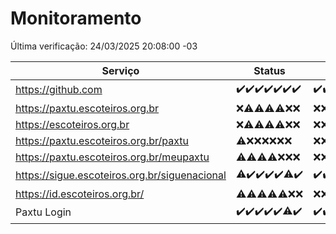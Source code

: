 # Monitoramento

Última verificação: 24/03/2025 20:08:00 -03

|Serviço|Status|Últimas 24h|
|---|---|---|
|https://github.com|<span title="2025-03-17: OK=23">✔️</span><span title="2025-03-18: OK=23">✔️</span><span title="2025-03-19: OK=23">✔️</span><span title="2025-03-20: OK=23">✔️</span><span title="2025-03-21: OK=23">✔️</span><span title="2025-03-22: OK=23">✔️</span><span title="2025-03-23: OK=23">✔️</span>|<span title="23/03/2025 21:44:00 -03 : 200">✔️</span><span title="23/03/2025 23:21:00 -03 : 200">✔️</span><span title="24/03/2025 00:28:00 -03 : 200">✔️</span><span title="24/03/2025 01:11:00 -03 : 200">✔️</span><span title="24/03/2025 02:09:00 -03 : 200">✔️</span><span title="24/03/2025 03:13:00 -03 : 200">✔️</span><span title="24/03/2025 04:09:00 -03 : 200">✔️</span><span title="24/03/2025 05:13:00 -03 : 200">✔️</span><span title="24/03/2025 06:10:00 -03 : 200">✔️</span><span title="24/03/2025 07:10:00 -03 : 200">✔️</span><span title="24/03/2025 08:07:00 -03 : 200">✔️</span><span title="24/03/2025 09:17:00 -03 : 200">✔️</span><span title="24/03/2025 10:19:00 -03 : 200">✔️</span><span title="24/03/2025 11:09:00 -03 : 200">✔️</span><span title="24/03/2025 12:09:00 -03 : 200">✔️</span><span title="24/03/2025 13:11:00 -03 : 200">✔️</span><span title="24/03/2025 14:08:00 -03 : 200">✔️</span><span title="24/03/2025 15:12:00 -03 : 200">✔️</span><span title="24/03/2025 16:06:00 -03 : 200">✔️</span><span title="24/03/2025 17:08:00 -03 : 200">✔️</span><span title="24/03/2025 18:07:00 -03 : 200">✔️</span><span title="24/03/2025 19:08:00 -03 : 200">✔️</span><span title="24/03/2025 20:08:00 -03 : 200">✔️</span>|
|https://paxtu.escoteiros.org.br|<span title="2025-03-17: Falhas=23">❌</span><span title="2025-03-18: OK=3, Falhas=20">⚠️</span><span title="2025-03-19: OK=2, Falhas=21">⚠️</span><span title="2025-03-20: OK=2, Falhas=21">⚠️</span><span title="2025-03-21: OK=3, Falhas=20">⚠️</span><span title="2025-03-22: Falhas=23">❌</span><span title="2025-03-23: Falhas=23">❌</span>|<span title="23/03/2025 21:44:00 -03 : 403">❌</span><span title="23/03/2025 23:21:00 -03 : 403">❌</span><span title="24/03/2025 00:28:00 -03 : 403">❌</span><span title="24/03/2025 01:11:00 -03 : 403">❌</span><span title="24/03/2025 02:09:00 -03 : 403">❌</span><span title="24/03/2025 03:13:00 -03 : 403">❌</span><span title="24/03/2025 04:09:00 -03 : 403">❌</span><span title="24/03/2025 05:13:00 -03 : 403">❌</span><span title="24/03/2025 06:10:00 -03 : 403">❌</span><span title="24/03/2025 07:10:00 -03 : 403">❌</span><span title="24/03/2025 08:07:00 -03 : 403">❌</span><span title="24/03/2025 09:17:00 -03 : 403">❌</span><span title="24/03/2025 10:19:00 -03 : 403">❌</span><span title="24/03/2025 11:09:00 -03 : 403">❌</span><span title="24/03/2025 12:09:00 -03 : 403">❌</span><span title="24/03/2025 13:11:00 -03 : 403">❌</span><span title="24/03/2025 14:08:00 -03 : 403">❌</span><span title="24/03/2025 15:12:00 -03 : 403">❌</span><span title="24/03/2025 16:06:00 -03 : 403">❌</span><span title="24/03/2025 17:08:00 -03 : 403">❌</span><span title="24/03/2025 18:07:00 -03 : 403">❌</span><span title="24/03/2025 19:08:00 -03 : 403">❌</span><span title="24/03/2025 20:08:00 -03 : 403">❌</span>|
|https://escoteiros.org.br|<span title="2025-03-17: Falhas=23">❌</span><span title="2025-03-18: OK=1, Falhas=22">⚠️</span><span title="2025-03-19: OK=1, Falhas=22">⚠️</span><span title="2025-03-20: OK=1, Falhas=22">⚠️</span><span title="2025-03-21: OK=1, Falhas=22">⚠️</span><span title="2025-03-22: Falhas=23">❌</span><span title="2025-03-23: Falhas=23">❌</span>|<span title="23/03/2025 21:44:00 -03 : 403">❌</span><span title="23/03/2025 23:21:00 -03 : 403">❌</span><span title="24/03/2025 00:28:00 -03 : 403">❌</span><span title="24/03/2025 01:11:00 -03 : 403">❌</span><span title="24/03/2025 02:09:00 -03 : 403">❌</span><span title="24/03/2025 03:13:00 -03 : 403">❌</span><span title="24/03/2025 04:09:00 -03 : 403">❌</span><span title="24/03/2025 05:13:00 -03 : 403">❌</span><span title="24/03/2025 06:10:00 -03 : 403">❌</span><span title="24/03/2025 07:10:00 -03 : 403">❌</span><span title="24/03/2025 08:07:00 -03 : 403">❌</span><span title="24/03/2025 09:17:00 -03 : 403">❌</span><span title="24/03/2025 10:19:00 -03 : 403">❌</span><span title="24/03/2025 11:09:00 -03 : 403">❌</span><span title="24/03/2025 12:09:00 -03 : 403">❌</span><span title="24/03/2025 13:11:00 -03 : 403">❌</span><span title="24/03/2025 14:08:00 -03 : 403">❌</span><span title="24/03/2025 15:12:00 -03 : 403">❌</span><span title="24/03/2025 16:06:00 -03 : 403">❌</span><span title="24/03/2025 17:08:00 -03 : 403">❌</span><span title="24/03/2025 18:07:00 -03 : 403">❌</span><span title="24/03/2025 19:08:00 -03 : 403">❌</span><span title="24/03/2025 20:08:00 -03 : 403">❌</span>|
|https://paxtu.escoteiros.org.br/paxtu|<span title="2025-03-17: OK=1, Falhas=22">⚠️</span><span title="2025-03-18: Falhas=23">❌</span><span title="2025-03-19: Falhas=23">❌</span><span title="2025-03-20: Falhas=23">❌</span><span title="2025-03-21: Falhas=23">❌</span><span title="2025-03-22: Falhas=23">❌</span><span title="2025-03-23: Falhas=23">❌</span>|<span title="23/03/2025 21:44:00 -03 : 403">❌</span><span title="23/03/2025 23:21:00 -03 : 403">❌</span><span title="24/03/2025 00:28:00 -03 : 403">❌</span><span title="24/03/2025 01:11:00 -03 : 403">❌</span><span title="24/03/2025 02:09:00 -03 : 403">❌</span><span title="24/03/2025 03:13:00 -03 : 403">❌</span><span title="24/03/2025 04:09:00 -03 : 403">❌</span><span title="24/03/2025 05:13:00 -03 : 403">❌</span><span title="24/03/2025 06:10:00 -03 : 403">❌</span><span title="24/03/2025 07:10:00 -03 : 403">❌</span><span title="24/03/2025 08:07:00 -03 : 403">❌</span><span title="24/03/2025 09:17:00 -03 : 403">❌</span><span title="24/03/2025 10:19:00 -03 : 403">❌</span><span title="24/03/2025 11:09:00 -03 : 403">❌</span><span title="24/03/2025 12:09:00 -03 : 403">❌</span><span title="24/03/2025 13:11:00 -03 : 403">❌</span><span title="24/03/2025 14:08:00 -03 : 403">❌</span><span title="24/03/2025 15:12:00 -03 : 403">❌</span><span title="24/03/2025 16:06:00 -03 : 403">❌</span><span title="24/03/2025 17:08:00 -03 : 403">❌</span><span title="24/03/2025 18:07:00 -03 : 403">❌</span><span title="24/03/2025 19:08:00 -03 : 403">❌</span><span title="24/03/2025 20:08:00 -03 : 403">❌</span>|
|https://paxtu.escoteiros.org.br/meupaxtu|<span title="2025-03-17: OK=1, Falhas=22">⚠️</span><span title="2025-03-18: OK=1, Falhas=22">⚠️</span><span title="2025-03-19: OK=1, Falhas=22">⚠️</span><span title="2025-03-20: OK=1, Falhas=22">⚠️</span><span title="2025-03-21: Falhas=23">❌</span><span title="2025-03-22: Falhas=23">❌</span><span title="2025-03-23: Falhas=23">❌</span>|<span title="23/03/2025 21:44:00 -03 : 403">❌</span><span title="23/03/2025 23:21:00 -03 : 403">❌</span><span title="24/03/2025 00:28:00 -03 : 403">❌</span><span title="24/03/2025 01:11:00 -03 : 403">❌</span><span title="24/03/2025 02:09:00 -03 : 403">❌</span><span title="24/03/2025 03:13:00 -03 : 403">❌</span><span title="24/03/2025 04:09:00 -03 : 403">❌</span><span title="24/03/2025 05:13:00 -03 : 403">❌</span><span title="24/03/2025 06:10:00 -03 : 403">❌</span><span title="24/03/2025 07:10:00 -03 : 403">❌</span><span title="24/03/2025 08:07:00 -03 : 403">❌</span><span title="24/03/2025 09:17:00 -03 : 403">❌</span><span title="24/03/2025 10:19:00 -03 : 403">❌</span><span title="24/03/2025 11:09:00 -03 : 403">❌</span><span title="24/03/2025 12:09:00 -03 : 403">❌</span><span title="24/03/2025 13:11:00 -03 : 403">❌</span><span title="24/03/2025 14:08:00 -03 : 403">❌</span><span title="24/03/2025 15:12:00 -03 : 403">❌</span><span title="24/03/2025 16:06:00 -03 : 403">❌</span><span title="24/03/2025 17:08:00 -03 : 403">❌</span><span title="24/03/2025 18:07:00 -03 : 403">❌</span><span title="24/03/2025 19:08:00 -03 : 403">❌</span><span title="24/03/2025 20:08:00 -03 : 403">❌</span>|
|https://sigue.escoteiros.org.br/siguenacional|<span title="2025-03-17: OK=22, Falhas=1">⚠️</span><span title="2025-03-18: OK=23">✔️</span><span title="2025-03-19: OK=23">✔️</span><span title="2025-03-20: OK=23">✔️</span><span title="2025-03-21: OK=23">✔️</span><span title="2025-03-22: OK=22, Falhas=1">⚠️</span><span title="2025-03-23: OK=23">✔️</span>|<span title="23/03/2025 21:44:00 -03 : 200">✔️</span><span title="23/03/2025 23:21:00 -03 : 200">✔️</span><span title="24/03/2025 00:28:00 -03 : 200">✔️</span><span title="24/03/2025 01:11:00 -03 : 200">✔️</span><span title="24/03/2025 02:09:00 -03 : 200">✔️</span><span title="24/03/2025 03:13:00 -03 : 200">✔️</span><span title="24/03/2025 04:09:00 -03 : 200">✔️</span><span title="24/03/2025 05:13:00 -03 : 200">✔️</span><span title="24/03/2025 06:10:00 -03 : 200">✔️</span><span title="24/03/2025 07:10:00 -03 : 200">✔️</span><span title="24/03/2025 08:07:00 -03 : 200">✔️</span><span title="24/03/2025 09:17:00 -03 : 200">✔️</span><span title="24/03/2025 10:19:00 -03 : 200">✔️</span><span title="24/03/2025 11:09:00 -03 : 200">✔️</span><span title="24/03/2025 12:09:00 -03 : 200">✔️</span><span title="24/03/2025 13:11:00 -03 : 200">✔️</span><span title="24/03/2025 14:08:00 -03 : 200">✔️</span><span title="24/03/2025 15:12:00 -03 : 200">✔️</span><span title="24/03/2025 16:06:00 -03 : 200">✔️</span><span title="24/03/2025 17:08:00 -03 : 502">❌</span><span title="24/03/2025 18:07:00 -03 : 200">✔️</span><span title="24/03/2025 19:08:00 -03 : 200">✔️</span><span title="24/03/2025 20:08:00 -03 : 200">✔️</span>|
|https://id.escoteiros.org.br/|<span title="2025-03-17: OK=3, Falhas=20">⚠️</span><span title="2025-03-18: OK=2, Falhas=21">⚠️</span><span title="2025-03-19: OK=3, Falhas=20">⚠️</span><span title="2025-03-20: OK=5, Falhas=18">⚠️</span><span title="2025-03-21: OK=4, Falhas=19">⚠️</span><span title="2025-03-22: Falhas=23">❌</span><span title="2025-03-23: Falhas=23">❌</span>|<span title="23/03/2025 21:44:00 -03 : 403">❌</span><span title="23/03/2025 23:21:00 -03 : 403">❌</span><span title="24/03/2025 00:28:00 -03 : 403">❌</span><span title="24/03/2025 01:11:00 -03 : 403">❌</span><span title="24/03/2025 02:09:00 -03 : 403">❌</span><span title="24/03/2025 03:13:00 -03 : 403">❌</span><span title="24/03/2025 04:09:00 -03 : 403">❌</span><span title="24/03/2025 05:13:00 -03 : 403">❌</span><span title="24/03/2025 06:10:00 -03 : 403">❌</span><span title="24/03/2025 07:10:00 -03 : 403">❌</span><span title="24/03/2025 08:07:00 -03 : 403">❌</span><span title="24/03/2025 09:17:00 -03 : 403">❌</span><span title="24/03/2025 10:19:00 -03 : 403">❌</span><span title="24/03/2025 11:09:00 -03 : 403">❌</span><span title="24/03/2025 12:09:00 -03 : 403">❌</span><span title="24/03/2025 13:11:00 -03 : 403">❌</span><span title="24/03/2025 14:08:00 -03 : 403">❌</span><span title="24/03/2025 15:12:00 -03 : 403">❌</span><span title="24/03/2025 16:06:00 -03 : 403">❌</span><span title="24/03/2025 17:08:00 -03 : 403">❌</span><span title="24/03/2025 18:07:00 -03 : 403">❌</span><span title="24/03/2025 19:08:00 -03 : 403">❌</span><span title="24/03/2025 20:08:00 -03 : 403">❌</span>|
|Paxtu Login|<span title="2025-03-17: OK=23">✔️</span><span title="2025-03-18: OK=23">✔️</span><span title="2025-03-19: OK=23">✔️</span><span title="2025-03-20: OK=23">✔️</span><span title="2025-03-21: OK=23">✔️</span><span title="2025-03-22: OK=22, Falhas=1">⚠️</span><span title="2025-03-23: OK=23">✔️</span>|<span title="23/03/2025 21:44:00 -03 : 200">✔️</span><span title="23/03/2025 23:21:00 -03 : 200">✔️</span><span title="24/03/2025 00:28:00 -03 : 200">✔️</span><span title="24/03/2025 01:11:00 -03 : 200">✔️</span><span title="24/03/2025 02:09:00 -03 : 200">✔️</span><span title="24/03/2025 03:13:00 -03 : 200">✔️</span><span title="24/03/2025 04:09:00 -03 : 200">✔️</span><span title="24/03/2025 05:13:00 -03 : 200">✔️</span><span title="24/03/2025 06:10:00 -03 : 200">✔️</span><span title="24/03/2025 07:10:00 -03 : 200">✔️</span><span title="24/03/2025 08:07:00 -03 : 200">✔️</span><span title="24/03/2025 09:17:00 -03 : 200">✔️</span><span title="24/03/2025 10:19:00 -03 : 200">✔️</span><span title="24/03/2025 11:09:00 -03 : 200">✔️</span><span title="24/03/2025 12:09:00 -03 : 200">✔️</span><span title="24/03/2025 13:11:00 -03 : 200">✔️</span><span title="24/03/2025 14:08:00 -03 : 200">✔️</span><span title="24/03/2025 15:12:00 -03 : 200">✔️</span><span title="24/03/2025 16:06:00 -03 : 200">✔️</span><span title="24/03/2025 17:08:00 -03 : 502">❌</span><span title="24/03/2025 18:07:00 -03 : 200">✔️</span><span title="24/03/2025 19:08:00 -03 : 200">✔️</span><span title="24/03/2025 20:08:00 -03 : 200">✔️</span>|
